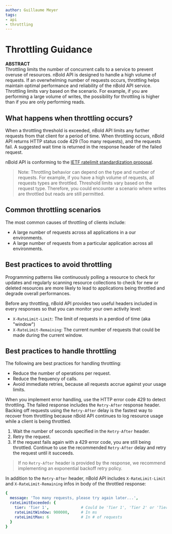 ```yaml
---
author: Guillaume Meyer
tags:
- api
- throttling
---
```

# Throttling Guidance

**ABSTRACT**  
Throttling limits the number of concurrent calls to a service to prevent overuse of resources. nBold API is designed to handle a high volume of requests. If an overwhelming number of requests occurs, throttling helps maintain optimal performance and reliability of the nBold API service.  
Throttling limits vary based on the scenario. For example, if you are performing a large volume of writes, the possibility for throttling is higher than if you are only performing reads.

## What happens when throttling occurs?

When a throttling threshold is exceeded, nBold API limits any further requests from that client for a period of time. When throttling occurs, nBold API returns HTTP status code 429 (Too many requests), and the requests fail. A suggested wait time is returned in the response header of the failed request.  

nBold API is conforming to the [IETF ratelimit standardization proposal](https://tools.ietf.org/id/draft-polli-ratelimit-headers-01.html).

> Note: Throttling behavior can depend on the type and number of requests. For example, if you have a high volume of requests, all requests types are throttled. Threshold limits vary based on the request type. Therefore, you could encounter a scenario where writes are throttled but reads are still permitted.

## Common throttling scenarios

The most common causes of throttling of clients include:
- A large number of requests across all applications in a our environments.
- A large number of requests from a particular application across all environments.

## Best practices to avoid throttling

Programming patterns like continuously polling a resource to check for updates and regularly scanning resource collections to check for new or deleted resources are more likely to lead to applications being throttled and degrade overall performances.

Before any throttling, nBold API provides two useful headers included in every responses so that you can monitor your own activity level:
- `X-RateLimit-Limit`: The limit of requests in a perdiod of time (aka "window")
- `X-RateLimit-Remaining`: The current number of requests that could be made during the current window.

## Best practices to handle throttling

The following are best practices for handling throttling:

- Reduce the number of operations per request.
- Reduce the frequency of calls.
- Avoid immediate retries, because all requests accrue against your usage limits.

When you implement error handling, use the HTTP error code 429 to detect throttling. The failed response includes the `Retry-After` response header. Backing off requests using the `Retry-After` delay is the fastest way to recover from throttling because nBold API continues to log resource usage while a client is being throttled.

1. Wait the number of seconds specified in the `Retry-After` header.
2. Retry the request.
3. If the request fails again with a 429 error code, you are still being throttled. Continue to use the recommended `Retry-After` delay and retry the request until it succeeds.

> If no `Retry-After` header is provided by the response, we recommend implementing an exponential backoff retry policy.

In addition to the `Retry-After` header, nBold API includes `X-RateLimit-Limit` and `X-RateLimit-Remaining` infos in body of the  throttled response:
```yaml
{
  message: 'Too many requests, please try again later...',
  rateLimitExceeded: {
    tier: 'Tier 1',              # Could be 'Tier 1', 'Tier 2' or 'Tier 3'
    rateLimitWindow: 900000,     # In ms
    rateLimitMax: 6              # In # of requests
  }
}
```

